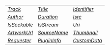 |                                                                 |                                                                     |                                                                   |
|-----------------------------------------------------------------|---------------------------------------------------------------------|-------------------------------------------------------------------|
| [<i className="fa-solid fa-music" /> Track](#track)             | [<i className="fa-solid fa-heading" /> Title](#title)               | [<i className="fa-solid fa-barcode" /> Identifier](#identifier)   |
| [<i className="fa-solid fa-user" /> Author](#author)            | [<i className="fa-solid fa-clock" /> Duration](#duration)           | [<i className="fa-solid fa-tag" /> Isrc](#isrc)                   |
| [<i className="fa-solid fa-forward" /> IsSeekable](#isSeekable) | [<i className="fa-solid fa-broadcast-tower" /> IsStream](#isStream) | [<i className="fa-solid fa-link" /> Uri](#uri)                    |
| [<i className="fa-solid fa-image" /> ArtworkUrl](#artworkUrl)   | [<i className="fa-solid fa-database" /> SourceName](#sourceName)    | [<i className="fa-solid fa-photo-video" /> Thumbnail](#thumbnail) |
| [<i className="fa-solid fa-user-tag" /> Requester](#requester)  | [<i className="fa-solid fa-plug" /> PluginInfo](#pluginInfo)        | [<i className="fa-solid fa-cogs" /> CustomData](#customData)      |

